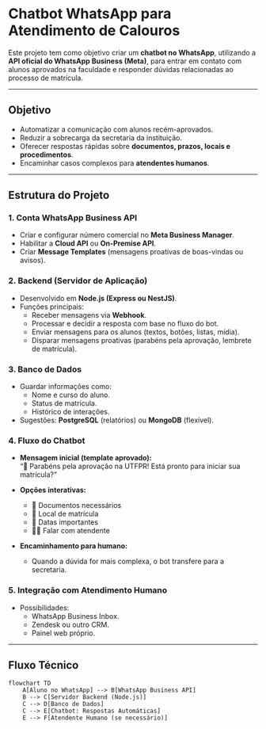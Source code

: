 #  Chatbot WhatsApp para Atendimento de Calouros

Este projeto tem como objetivo criar um **chatbot no WhatsApp**, utilizando a **API oficial do WhatsApp Business (Meta)**, para entrar em contato com alunos aprovados na faculdade e responder dúvidas relacionadas ao processo de matrícula.

---

## Objetivo
- Automatizar a comunicação com alunos recém-aprovados.  
- Reduzir a sobrecarga da secretaria da instituição.  
- Oferecer respostas rápidas sobre **documentos, prazos, locais e procedimentos**.  
- Encaminhar casos complexos para **atendentes humanos**.  

---

##  Estrutura do Projeto

### 1. Conta WhatsApp Business API
- Criar e configurar número comercial no **Meta Business Manager**.  
- Habilitar a **Cloud API** ou **On-Premise API**.  
- Criar **Message Templates** (mensagens proativas de boas-vindas ou avisos).  

### 2. Backend (Servidor de Aplicação)
- Desenvolvido em **Node.js (Express ou NestJS)**.  
- Funções principais:
  - Receber mensagens via **Webhook**.  
  - Processar e decidir a resposta com base no fluxo do bot.  
  - Enviar mensagens para os alunos (textos, botões, listas, mídia).  
  - Disparar mensagens proativas (parabéns pela aprovação, lembrete de matrícula).  

### 3. Banco de Dados
- Guardar informações como:
  - Nome e curso do aluno.  
  - Status de matrícula.  
  - Histórico de interações.  
- Sugestões: **PostgreSQL** (relatórios) ou **MongoDB** (flexível).  

### 4. Fluxo do Chatbot
- **Mensagem inicial (template aprovado):**  
  “🎉 Parabéns pela aprovação na UTFPR! Está pronto para iniciar sua matrícula?”  

- **Opções interativas:**  
  - 📑 Documentos necessários  
  - 📍 Local de matrícula  
  - 📆 Datas importantes  
  - 👩‍💻 Falar com atendente  

- **Encaminhamento para humano:**  
  - Quando a dúvida for mais complexa, o bot transfere para a secretaria.  

### 5. Integração com Atendimento Humano
- Possibilidades:
  - WhatsApp Business Inbox.  
  - Zendesk ou outro CRM.  
  - Painel web próprio.  

---

## Fluxo Técnico

```
flowchart TD
    A[Aluno no WhatsApp] --> B[WhatsApp Business API]
    B --> C[Servidor Backend (Node.js)]
    C --> D[Banco de Dados]
    C --> E[Chatbot: Respostas Automáticas]
    E --> F[Atendente Humano (se necessário)]
```



